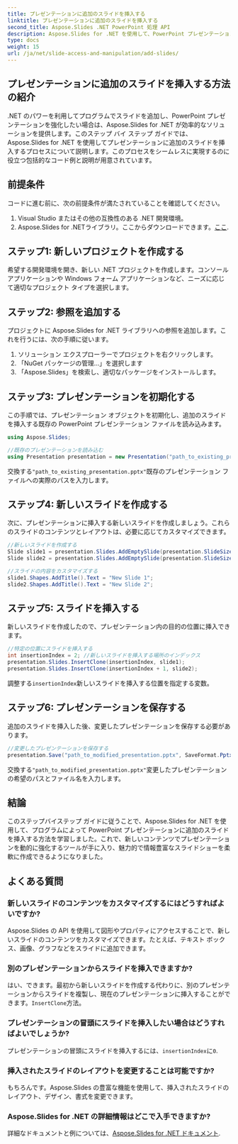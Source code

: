 ```yaml
---
title: プレゼンテーションに追加のスライドを挿入する
linktitle: プレゼンテーションに追加のスライドを挿入する
second_title: Aspose.Slides .NET PowerPoint 処理 API
description: Aspose.Slides for .NET を使用して、PowerPoint プレゼンテーションに追加のスライドを挿入する方法を学びます。このステップ バイ ステップ ガイドでは、プレゼンテーションをシームレスに強化するためのソース コードの例と詳細な手順を示します。カスタマイズ可能なコンテンツ、挿入のヒント、FAQ が含まれています。
type: docs
weight: 15
url: /ja/net/slide-access-and-manipulation/add-slides/
---
```


## プレゼンテーションに追加のスライドを挿入する方法の紹介

.NET のパワーを利用してプログラムでスライドを追加し、PowerPoint プレゼンテーションを強化したい場合は、Aspose.Slides for .NET が効率的なソリューションを提供します。このステップ バイ ステップ ガイドでは、Aspose.Slides for .NET を使用してプレゼンテーションに追加のスライドを挿入するプロセスについて説明します。このプロセスをシームレスに実現するのに役立つ包括的なコード例と説明が用意されています。

## 前提条件

コードに進む前に、次の前提条件が満たされていることを確認してください。

1. Visual Studio またはその他の互換性のある .NET 開発環境。
2.  Aspose.Slides for .NETライブラリ。ここからダウンロードできます。[ここ](https://releases.aspose.com/slides/net/).

## ステップ1: 新しいプロジェクトを作成する

希望する開発環境を開き、新しい .NET プロジェクトを作成します。コンソール アプリケーションや Windows フォーム アプリケーションなど、ニーズに応じて適切なプロジェクト タイプを選択します。

## ステップ2: 参照を追加する

プロジェクトに Aspose.Slides for .NET ライブラリへの参照を追加します。これを行うには、次の手順に従います。

1. ソリューション エクスプローラーでプロジェクトを右クリックします。
2. 「NuGet パッケージの管理...」を選択します
3. 「Aspose.Slides」を検索し、適切なパッケージをインストールします。

## ステップ3: プレゼンテーションを初期化する

この手順では、プレゼンテーション オブジェクトを初期化し、追加のスライドを挿入する既存の PowerPoint プレゼンテーション ファイルを読み込みます。

```csharp
using Aspose.Slides;

//既存のプレゼンテーションを読み込む
using Presentation presentation = new Presentation("path_to_existing_presentation.pptx");
```

交換する`"path_to_existing_presentation.pptx"`既存のプレゼンテーション ファイルへの実際のパスを入力します。

## ステップ4: 新しいスライドを作成する

次に、プレゼンテーションに挿入する新しいスライドを作成しましょう。これらのスライドのコンテンツとレイアウトは、必要に応じてカスタマイズできます。

```csharp
//新しいスライドを作成する
Slide slide1 = presentation.Slides.AddEmptySlide(presentation.SlideSize);
Slide slide2 = presentation.Slides.AddEmptySlide(presentation.SlideSize);

//スライドの内容をカスタマイズする
slide1.Shapes.AddTitle().Text = "New Slide 1";
slide2.Shapes.AddTitle().Text = "New Slide 2";
```

## ステップ5: スライドを挿入する

新しいスライドを作成したので、プレゼンテーション内の目的の位置に挿入できます。

```csharp
//特定の位置にスライドを挿入する
int insertionIndex = 2; //新しいスライドを挿入する場所のインデックス
presentation.Slides.InsertClone(insertionIndex, slide1);
presentation.Slides.InsertClone(insertionIndex + 1, slide2);
```

調整する`insertionIndex`新しいスライドを挿入する位置を指定する変数。

## ステップ6: プレゼンテーションを保存する

追加のスライドを挿入した後、変更したプレゼンテーションを保存する必要があります。

```csharp
//変更したプレゼンテーションを保存する
presentation.Save("path_to_modified_presentation.pptx", SaveFormat.Pptx);
```

交換する`"path_to_modified_presentation.pptx"`変更したプレゼンテーションの希望のパスとファイル名を入力します。

## 結論

このステップバイステップ ガイドに従うことで、Aspose.Slides for .NET を使用して、プログラムによって PowerPoint プレゼンテーションに追加のスライドを挿入する方法を学習しました。これで、新しいコンテンツでプレゼンテーションを動的に強化するツールが手に入り、魅力的で情報豊富なスライドショーを柔軟に作成できるようになりました。

## よくある質問

### 新しいスライドのコンテンツをカスタマイズするにはどうすればよいですか?

Aspose.Slides の API を使用して図形やプロパティにアクセスすることで、新しいスライドのコンテンツをカスタマイズできます。たとえば、テキスト ボックス、画像、グラフなどをスライドに追加できます。

### 別のプレゼンテーションからスライドを挿入できますか?

はい、できます。最初から新しいスライドを作成する代わりに、別のプレゼンテーションからスライドを複製し、現在のプレゼンテーションに挿入することができます。`InsertClone`方法。

### プレゼンテーションの冒頭にスライドを挿入したい場合はどうすればよいでしょうか?

プレゼンテーションの冒頭にスライドを挿入するには、`insertionIndex`に`0`.

### 挿入されたスライドのレイアウトを変更することは可能ですか?

もちろんです。Aspose.Slides の豊富な機能を使用して、挿入されたスライドのレイアウト、デザイン、書式を変更できます。

### Aspose.Slides for .NET の詳細情報はどこで入手できますか?

詳細なドキュメントと例については、[Aspose.Slides for .NET ドキュメント](https://reference.aspose.com/slides/net/).